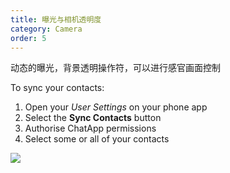 ```yaml
---
title: 曝光与相机透明度
category: Camera
order: 5
---
```


动态的曝光，背景透明操作符，可以进行感官画面控制

> 

To sync your contacts:

1. Open your *User Settings* on your phone app
2. Select the **Sync Contacts** button
3. Authorise ChatApp permissions
4. Select some or all of your contacts

![](//placehold.it/800x600)
